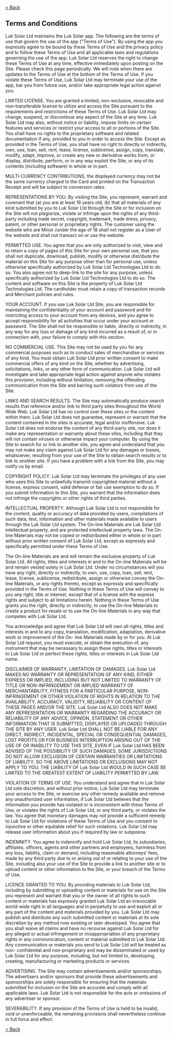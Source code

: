 [< Back](../README.md)

## Terms and Conditions

Luk Solar Ltd maintains the Luk Solar app. The following are the terms of use that govern the use of the app ("Terms of Use"). By using the app you expressly agree to be bound by these Terms of Use and the privacy policy and to follow these Terms of Use and all applicable laws and regulations governing the use of the app. Luk Solar Ltd reserves the right to change these Terms of Use at any time, effective immediately upon posting on the Site. Please check this page periodically. We will note when there are updates to the Terms of Use at the bottom of the Terms of Use. If you violate these Terms of Use, Luk Solar Ltd may terminate your use of the app, bar you from future use, and/or take appropriate legal action against you.

LIMITED LICENSE. You are granted a limited, non-exclusive, revocable and non-transferable license to utilize and access the Site pursuant to the requirements and restrictions of these Terms of Use. Luk Solar Ltd may change, suspend, or discontinue any aspect of the Site at any time. Luk Solar Ltd may also, without notice or liability, impose limits on certain features and services or restrict your access to all or portions of the Site. You shall have no rights to the proprietary software and related documentation if any, provided to you in order to access the Site. Except as provided in the Terms of Use, you shall have no right to directly or indirectly, own, use, loan, sell, rent, lease, license, sublicense, assign, copy, translate, modify, adapt, improve, or create any new or derivative works from, or display, distribute, perform, or in any way exploit the Site, or any of its contents (including software) in whole or in part.

MULTI-CURRENCY CONTRIBUTIONS, the displayed currency may not be the same currency charged to the Card and printed on the Transaction Receipt and will be subject to conversion rates.

REPRESENTATIONS BY YOU. By visiting the Site, you represent, warrant and covenant that (a) you are at least 18 years old; (b) that all materials of any kind submitted by you to Luk Solar Ltd through the Site or for inclusion on the Site will not plagiarize, violate or infringe upon the rights of any third-party including trade secret, copyright, trademark, trade dress, privacy, patent, or other personal or proprietary rights. The customer using the website who are Minor /under the age of 18 shall not register as a User of the website and shall not transact on or use the website.

PERMITTED USE. You agree that you are only authorized to visit, view and to retain a copy of pages of this Site for your own personal use, that you shall not duplicate, download, publish, modify or otherwise distribute the material on this Site for any purpose other than for personal use, unless otherwise specifically authorized by Luk Solar Ltd Technologies Ltd to do so. You also agree not to deep-link to the site for any purpose, unless specifically authorized by Luk Solar Ltd Technologies Ltd to do so. The content and software on this Site is the property of Luk Solar Ltd Technologies Ltd. The cardholder must retain a copy of transaction records and Merchant policies and rules.

YOUR ACCOUNT. If you use Luk Solar Ltd Site, you are responsible for maintaining the confidentiality of your account and password and for restricting access to your account from any devices, and you agree to accept responsibility for all activities that occur under your account or password. The Site shall not be responsible or liable, directly or indirectly, in any way for any loss or damage of any kind incurred as a result of, or in connection with, your failure to comply with this section.

NO COMMERCIAL USE. This Site may not be used by you for any commercial purposes such as to conduct sales of merchandise or services of any kind. You must obtain Luk Solar Ltd prior written consent to make commercial offers of any kind on the Site, whether by advertising, solicitations, links, or any other form of communication. Luk Solar Ltd will investigate and take appropriate legal action against anyone who violates this provision, including without limitation, removing the offending communication from the Site and barring such violators from use of the Site.

LINKS AND SEARCH RESULTS. The Site may automatically produce search results that reference and/or link to third party sites throughout the World Wide Web. Luk Solar Ltd has no control over these sites or the content within them. Luk Solar Ltd does not guarantee, represent or warrant that the content contained in the sites is accurate, legal and/or inoffensive. Luk Solar Ltd does not endorse the content of any third-party site, nor does it make any representation or warranty about these sites, including that they will not contain viruses or otherwise impact your computer. By using the Site to search for or link to another site, you agree and understand that you may not make any claim against Luk Solar Ltd for any damages or losses, whatsoever, resulting from your use of the Site to obtain search results or to link to another site. If you have a problem with a link from the Site, you may notify us by email.

COPYRIGHT POLICY. Luk Solar Ltd may terminate the privileges of any user who uses this Site to unlawfully transmit copyrighted material without a license, express consent, valid defense or fair use exemption to do so. If you submit information to this Site, you warrant that the information does not infringe the copyrights or other rights of third parties.

INTELLECTUAL PROPERTY. Although Luk Solar Ltd is not responsible for the content, quality or accuracy of data provided by users, compilations of such data, text, information and other materials made available to users through the Luk Solar Ltd system. The On-line Materials are Luk Solar Ltd intellectual property, and are protected intellectual property laws. The On-line Materials may not be copied or redistributed either in whole or in part without prior written consent of Luk Solar Ltd, except as expressly and specifically permitted under these Terms of Use.

The On-line Materials are and will remain the exclusive property of Luk Solar Ltd. All rights, titles and interests in and to the On-line Materials will be and remain vested solely in Luk Solar Ltd. Under no circumstances will you have any right, directly or indirectly, to own, use, copy, loan, sell, rent, lease, license, sublicense, redistribute, assign or otherwise convey the On- line Materials, or any rights thereto, except as expressly and specifically provided in the Terms of Use. Nothing in these Terms of Use will convey to you any right, title or interest, except that of a license with the express rights and subject to all limitations herein. Nothing in these Terms of Use grants you the right, directly or indirectly, to use the On-line Materials to create a product for resale or to use the On-line Materials in any way that competes with Luk Solar Ltd.

You acknowledge and agree that Luk Solar Ltd will own all rights, titles and interests in and to any copy, translation, modification, adaptation, derivative work or improvement of the On- line Materials made by or for you. At Luk Solar Ltd request, you must execute, or obtain the execution of, any instrument that may be necessary to assign these rights, titles or interests to Luk Solar Ltd or perfect these rights, titles or interests in Luk Solar Ltd name.

DISCLAIMER OF WARRANTY, LIMITATION OF DAMAGES. Luk Solar Ltd MAKES NO WARRANTY OR REPRESENTATION OF ANY KIND, EITHER EXPRESS OR IMPLIED, INCLUDING BUT NOT LIMITED TO WARRANTY OF TITLE OR NON-INFRINGEMENT OR IMPLIED WARRANTY OF MERCHANTABILITY, FITNESS FOR A PARTICULAR PURPOSE, NON-INFRINGEMENT OR OTHER VIOLATION OF RIGHTS IN RELATION TO THE AVAILABILITY, ACCURACY, VALIDITY, RELIABILITY OR CONTENT OF THESE PAGES AND/OR THE SITE. Luk Solar Ltd ALSO DOES NOT MAKE ANY REPRESENTATION OR WARRANTY REGARDING THE ACCURACY OR RELIABILITY OF ANY ADVICE, OPINION, STATEMENT OR OTHER INFORMATION THAT IS SUBMITTED, DISPLAYED OR UPLOADED THROUGH THE SITE BY ANY USER. Luk Solar Ltd SHALL NOT BE LIABLE FOR ANY DIRECT, INDIRECT, INCIDENTAL, SPECIAL OR CONSEQUENTIAL DAMAGES, LOST PROFITS OR FOR BUSINESS INTERRUPTION ARISING OUT OF THE USE OF OR INABILITY TO USE THIS SITE, EVEN IF Luk Solar Ltd HAS BEEN ADVISED OF THE POSSIBILITY OF SUCH DAMAGES. SOME JURISDICTIONS DO NOT ALLOW EXCLUSION OF CERTAIN WARRANTIES OR LIMITATIONS OF LIABILITY, SO THE ABOVE LIMITATIONS OR EXCLUSIONS MAY NOT APPLY TO YOU. THE LIABILITY OF Luk Solar Ltd WOULD IN SUCH CASE BE LIMITED TO THE GREATEST EXTENT OF LIABILITY PERMITTED BY LAW.

VIOLATION OF TERMS OF USE. You understand and agree that in Luk Solar Ltd sole discretion, and without prior notice, Luk Solar Ltd may terminate your access to the Site, or exercise any other remedy available and remove any unauthorized user information, if Luk Solar Ltd believes that the information you provide has violated or is inconsistent with these Terms of Use, or violates the rights of Luk Solar Ltd, or any third party, or violates the law. You agree that monetary damages may not provide a sufficient remedy to Luk Solar Ltd for violations of these Terms of Use and you consent to injunctive or other equitable relief for such violations. Luk Solar Ltd may release user information about you if required by law or subpoena.

INDEMNITY. You agree to indemnify and hold Luk Solar Ltd, its subsidiaries, affiliates, officers, agents and other partners and employees, harmless from any loss, liability, claim or demand, including reasonable attorneys’ fees, made by any third party due to or arising out of or relating to your use of the Site, including also your use of the Site to provide a link to another site or to upload content or other information to the Site, or your breach of the Terms of Use.

LICENCE GRANTED TO YOU. By providing materials to Luk Solar Ltd, including by submitting or uploading content or materials for use on the Site you represent and warrant that you or the owner of all rights to such content or materials has expressly granted Luk Solar Ltd an irrevocable world-wide right in all languages and in perpetuity to use and exploit all or any part of the content and materials provided by you. Luk Solar Ltd may publish and distribute any such submitted content or materials at its sole discretion by any method now existing or later developed. You agree that you shall waive all claims and have no recourse against Luk Solar Ltd for any alleged or actual infringement or misappropriation of any proprietary rights in any communication, content or material submitted to Luk Solar Ltd. Any communication or materials you send to Luk Solar Ltd will be treated as non- confidential and non-proprietary and may be disseminated or used by Luk Solar Ltd for any purpose, including, but not limited to, developing, creating, manufacturing or marketing products or services.

ADVERTISING. The Site may contain advertisements and/or sponsorships. The advertisers and/or sponsors that provide these advertisements and sponsorships are solely responsible for ensuring that the materials submitted for inclusion on the Site are accurate and comply with all applicable laws. Luk Solar Ltd is not responsible for the acts or omissions of any advertiser or sponsor.

SEVERABILITY. If any provision of the Terms of Use is held to be invalid, void or unenforceable, the remaining provisions shall nevertheless continue in full force and effect.

[< Back](../README.md)
